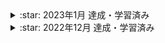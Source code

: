 <details><summary>:star: 2023年1月 達成・学習済み</summary>

・Railsチュートリアル　5章〜7章
  
・LPIC 問題集　３周

・数字タイピング　151( C+ )→ 163( B- ) 自己ベスト
  
・Qiita　１記事投稿
</details>


<details><summary>:star: 2022年12月 達成・学習済み</summary>

・Progate → HTML & CSS, Ruby, Git, Sass, Command Line, javaScript, Ruby on Rails5, SQL, JQuery
<br><br>
・タイピング → 日本語入力**Good!**(スコア283), 数字入力**C**(スコア134) 
<br><br>
・ショートカットキー → VSCode(編集・移動・コメント・表示・選択・検索・置換・UI操作・基本操作・エディタ)
<br><br>
・Railsチュートリアル　1章〜4章
<br><br>
・Qiita 11記事投稿  
<br>
・Udemy → 
  
【基礎からわかる！】Webアプリケーションの仕組み https://www.udemy.com/certificate/UC-f334f78e-e805-48fc-8aff-949da2e47648/

CSSを効率的に書く！フロントエンドエンジニアのための「Sass」講座 基礎から実践まで https://www.udemy.com/certificate/UC-d41a06c0-ad28-486e-bcc6-0047a493e8cb/
  
【5日でできる】はじめてのLinus入門(LPIC Level1対応) https://www.udemy.com/certificate/UC-6dee76c2-af02-4ad7-83f5-d4d6c8540486/
<br><br>
・サイト模写　→ コーディング一覧ページ作成　＆　模写コーディング【入門編】①、②、③【初級編】①

</details>
